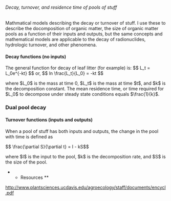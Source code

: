 ###### Decay, turnover, and residence time of pools of stuff

Mathmatical models describing the decay or turnover of stuff. I use
these to describe the docomposition of organic matter, the size of
organic matter pools as a function of their inputs and outputs, but the
same concepts and mathematical models are applicable to the decay of
radionuclides, hydrologic turnover, and other phenomena.

#### Decay functions (no inputs)

The general function for decay of leaf litter (for example) is: \$\$
L\_t = L\_0e\^{-kt} \$\$ or, \$\$ ln \\frac{L\_t}{L\_0} = -kt \$\$

where \$L\_0\$ is the mass at time 0, \$L\_t\$ is the mass at time
\$t\$, and \$k\$ is the decomposition constant. The mean residence time,
or time required for \$L\_0\$ to decompose under steady state conditions
equals \$\\frac{1}{k}\$.

### Dual pool decay

#### Turnover functions (inputs and outputs)

When a pool of stuff has both inputs and outputs, the change in the pool
with time is defined as

\$\$ \\frac{\\partial S}{\\partial t} = I - kS\$\$

where \$I\$ is the input to the pool, \$k\$ is the decomposition rate,
and \$S\$ is the size of the pool.

-   -   Resources \*\*

<http://www.plantsciences.ucdavis.edu/agroecology/staff/documents/encycl.pdf>
